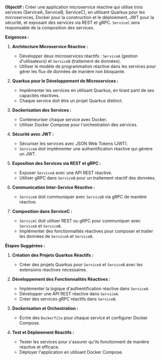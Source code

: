 **Objectif :** Créer une application microservice réactive qui utilise trois services (ServiceA, ServiceB, ServiceC), en utilisant Quarkus pour les microservices, Docker pour la construction et le déploiement, JWT pour la sécurité, et exposant des services via REST et gRPC. `ServiceC` sera responsable de la composition des services.

**Exigences :**

1. **Architecture Microservice Réactive :**
   - Développer deux microservices réactifs : `ServiceA` (gestion d'utilisateurs) et `ServiceB` (traitement de données).
   - Utiliser le modèle de programmation réactive dans les services pour gérer les flux de données de manière non bloquante.

2. **Quarkus pour le Développement de Microservices :**
   - Implémenter les services en utilisant Quarkus, en tirant parti de ses capacités réactives.
   - Chaque service doit être un projet Quarkus distinct.

3. **Dockerisation des Services :**
   - Conteneuriser chaque service avec Docker.
   - Utiliser Docker Compose pour l'orchestration des services.

4. **Sécurité avec JWT :**
   - Sécuriser les services avec JSON Web Tokens (JWT).
   - `ServiceA` doit implémenter une authentification réactive qui génère un JWT.

5. **Exposition des Services via REST et gRPC :**
   - Exposer `ServiceA` avec une API REST réactive.
   - Utiliser gRPC dans `ServiceB` pour un traitement réactif des données.

6. **Communication Inter-Service Réactive :**
   - `ServiceA` doit communiquer avec `ServiceB` via gRPC de manière réactive.

7. **Composition dans ServiceC :**
   - `ServiceC` doit utiliser REST ou gRPC pour communiquer avec `ServiceA` et `ServiceB`.
   - Implémenter des fonctionnalités réactives pour composer et traiter les données de `ServiceA` et `ServiceB`.

**Étapes Suggérées :**

1. **Création des Projets Quarkus Réactifs :**
   - Créer des projets Quarkus pour `ServiceA` et `ServiceB` avec les extensions réactives nécessaires.

2. **Développement des Fonctionnalités Réactives :**
   - Implémenter la logique d'authentification réactive dans `ServiceA`.
   - Développer une API REST réactive dans `ServiceA`.
   - Créer des services gRPC réactifs dans `ServiceB`.

3. **Dockerisation et Orchestration :**
   - Écrire des `Dockerfile` pour chaque service et configurer Docker Compose.

4. **Test et Déploiement Réactifs :**
   - Tester les services pour s'assurer qu'ils fonctionnent de manière réactive et efficace.
   - Déployer l'application en utilisant Docker Compose.
